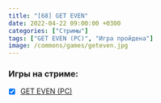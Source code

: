 ```yaml
---
title: "[68] GET EVEN"
date: 2022-04-22 09:00:00 +0300
categories: ["Стримы"]
tags: ["GET EVEN (PC)", "Игра пройдена"]
image: /commons/games/geteven.jpg
---
```


### Игры на стриме:
+ [x] [GET EVEN (PC)](/tags/get-even-pc)
